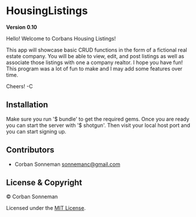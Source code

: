 # HousingListings

**Version 0.10**

Hello! Welcome to Corbans Housing Listings!

This app will showcase basic CRUD functions in the form of a fictional real estate company.
You will be able to view, edit, and post listings as well as associate those listings with one a company realtor.
I hope you have fun! This program was a lot of fun to make and I may add some features over time.

Cheers!
-C

## Installation
  Make sure you run '$ bundle' to get the required gems.  Once you are ready you can start the server with '$ shotgun'. Then visit your local host port and you can start signing up.

## Contributors

- Corban Sonneman  <sonnemanc@gmail.com>

## License & Copyright

© Corban Sonneman

Licensed under the [MIT License](LICENSE).